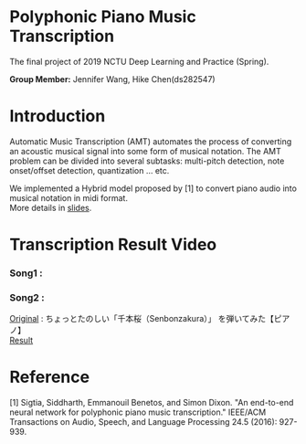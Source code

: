 # Polyphonic Piano Music Transcription
The final project of 2019 NCTU Deep Learning and Practice (Spring).

**Group Member:** Jennifer Wang, Hike Chen(ds282547)

# Introduction
Automatic Music Transcription (AMT) automates the process of converting an acoustic musical signal into some form of musical notation.
The AMT problem can be divided into several subtasks: multi-pitch detection, note onset/offset detection, quantization … etc.

We implemented a Hybrid model proposed by [1] to convert piano audio into musical notation in midi format. \
More details in [slides](https://github.com/ds282547/DLFinal/blob/main/slide/slide.pdf).

# Transcription Result Video

### Song1 :
### Song2 :

[Original](https://www.youtube.com/watch?v=FnzoMzA9Dpg) : ちょっとたのしい「千本桜（Senbonzakura）」 を弾いてみた【ピアノ】\
[Result](https://www.youtube.com/watch?v=FnzoMzA9Dpg)

# Reference
[1] Sigtia, Siddharth, Emmanouil Benetos, and Simon Dixon. "An end-to-end neural network for polyphonic piano music transcription." IEEE/ACM Transactions on Audio, Speech, and Language Processing 24.5 (2016): 927-939.
